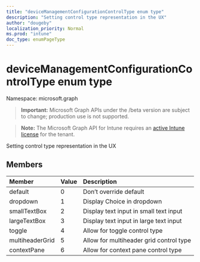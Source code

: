 ```yaml
---
title: "deviceManagementConfigurationControlType enum type"
description: "Setting control type representation in the UX"
author: "dougeby"
localization_priority: Normal
ms.prod: "intune"
doc_type: enumPageType
---
```


# deviceManagementConfigurationControlType enum type

Namespace: microsoft.graph

> **Important:** Microsoft Graph APIs under the /beta version are subject to change; production use is not supported.

> **Note:** The Microsoft Graph API for Intune requires an [active Intune license](https://go.microsoft.com/fwlink/?linkid=839381) for the tenant.

Setting control type representation in the UX

## Members
|Member|Value|Description|
|:---|:---|:---|
|default|0|Don’t override default|
|dropdown|1|Display Choice in dropdown|
|smallTextBox|2|Display text input in small text input|
|largeTextBox|3|Display text input in large text input|
|toggle|4|Allow for toggle control type|
|multiheaderGrid|5|Allow for multiheader grid control type|
|contextPane|6|Allow for context pane control type|





